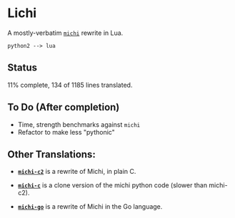 # Lichi

A mostly-verbatim [`michi`](https://github.com/pasky/michi) rewrite in Lua.

```
python2 --> lua
```



## Status

11% complete, 134 of 1185 lines translated.


## To Do (After completion)

- Time, strength benchmarks against `michi`
- Refactor to make less "pythonic"


## Other Translations:

- [**`michi-c2`**](https://github.com/db3108/michi-c2) is a rewrite of Michi, in plain C.

- [**`michi-c`**]( https://github.com/db3108/michi-c.) is a clone version of the michi python code (slower than michi-c2).

- [**`michi-go`**](https://github.com/traveller42/michi-go) is a rewrite of Michi in the Go language.

